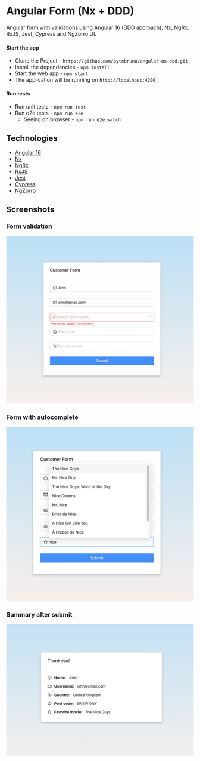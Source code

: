# Angular Form (Nx + DDD)

Angular form with validations using Angular 16 (DDD approach), Nx, NgRx, RxJS, Jest, Cypress and NgZorro UI.

#### Start the app

- Clone the Project - `https://github.com/bytebruno/angular-nx-ddd.git`
- Install the dependencies - `npm install`
- Start the web app - `npm start`
- The application will be running on `http://localhost:4200`

#### Run tests

- Run unit tests - `npm run test`
- Run e2e tests  - `npm run e2e`
  - Seeing on browser  - `npm run e2e:watch`

## Technologies

- [Angular 16](https://angular.io/)
- [Nx](https://nx.dev/)
- [NgRx](https://ngrx.io/)
- [RxJS](https://rxjs.dev/)
- [Jest](https://jestjs.io/)
- [Cypress](https://www.cypress.io/)
- [NgZorro](https://ng.ant.design/docs/introduce/en)

## Screenshots

### Form validation

![Form with validation](docs/screenshots/form-01.png)

### Form with autocomplete
![Form with autocomplete](docs/screenshots/form-02.png)


### Summary after submit
![Form with autocomplete](docs/screenshots/thankyou.png)
